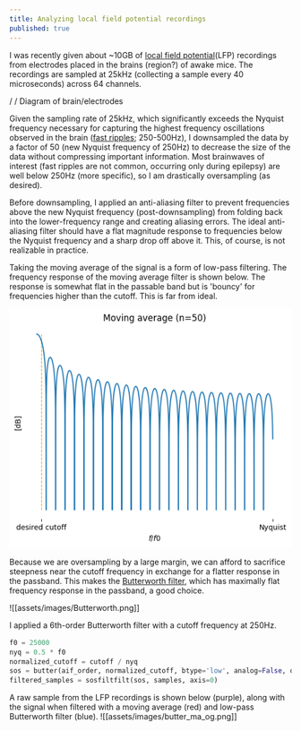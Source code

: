```yaml
---
title: Analyzing local field potential recordings
published: true
---
```



I was recently given about ~10GB of [local field potential](https://en.wikipedia.org/wiki/Local_field_potential)(LFP) recordings from electrodes placed in the brains (region?) of awake mice. The recordings are sampled at 25kHz (collecting a sample every 40 microseconds) across 64 channels. 

 / / Diagram of brain/electrodes
 
Given the sampling rate of 25kHz, which significantly exceeds the Nyquist frequency necessary for capturing the highest frequency oscillations observed in the brain ([fast ripples](https://onlinelibrary.wiley.com/doi/10.1111/j.1528-1157.1999.tb02065.x); 250-500Hz), I downsampled the data by a factor of 50 (new Nyquist frequency of 250Hz) to decrease the size of the data without compressing important information. Most brainwaves of interest (fast ripples are not common, occurring only during epilepsy) are well below 250Hz (more specific), so I am drastically oversampling (as desired). 

Before downsampling, I applied an anti-aliasing filter to prevent frequencies above the new Nyquist frequency (post-downsampling) from folding back into the lower-frequency range and creating aliasing errors. The ideal anti-aliasing filter should have a flat magnitude response to frequencies below the Nyquist frequency and a sharp drop off above it. This, of course, is not realizable in practice. 

Taking the moving average of the signal is a form of low-pass filtering. The frequency response of the moving average filter is shown below. The response is somewhat flat in the passable band but is 'bouncy' for frequencies higher than the cutoff. This is far from ideal.  

![](assets/images/ma_freqz.png)

Because we are oversampling by a large margin, we can afford to sacrifice steepness near the cutoff frequency in exchange for a flatter response in the passband. This makes the [Butterworth filter](https://en.wikipedia.org/wiki/Butterworth_filter), which has maximally flat frequency response in the passband,  a good choice. 

![[assets/images/Butterworth.png]]

I applied a 6th-order Butterworth filter with a cutoff frequency at 250Hz. 

```python
f0 = 25000
nyq = 0.5 * f0
normalized_cutoff = cutoff / nyq
sos = butter(aif_order, normalized_cutoff, btype='low', analog=False, output='sos')
filtered_samples = sosfiltfilt(sos, samples, axis=0)
```

A raw sample from the LFP recordings is shown below (purple), along with the signal when filtered with a moving average (red) and low-pass Butterworth filter (blue). 
![[assets/images/butter_ma_og.png]]